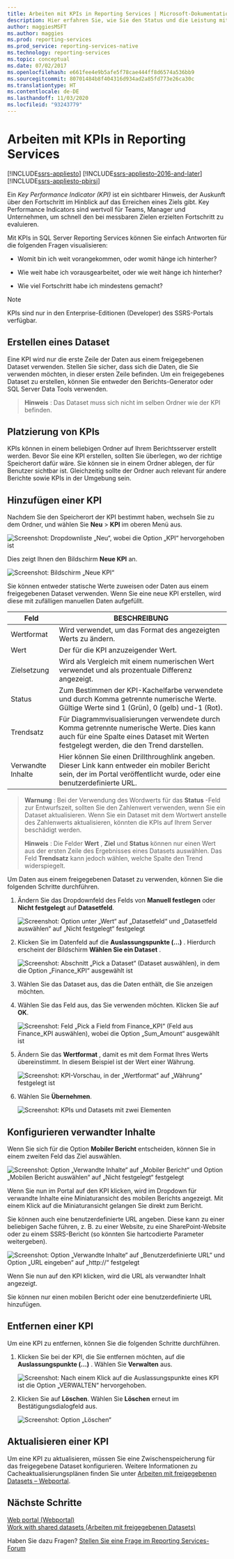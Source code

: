 ```yaml
---
title: Arbeiten mit KPIs in Reporting Services | Microsoft-Dokumentation
description: Hier erfahren Sie, wie Sie den Status und die Leistung mithilfe von KPIs in SQL Server Reporting Services ganz einfach messen können.
author: maggiesMSFT
ms.author: maggies
ms.prod: reporting-services
ms.prod_service: reporting-services-native
ms.technology: reporting-services
ms.topic: conceptual
ms.date: 07/02/2017
ms.openlocfilehash: e661fee4e9b5afe5f78cae444ff8d6574a536bb9
ms.sourcegitcommit: 80701484b8f404316d934ad2a85fd773e26ca30c
ms.translationtype: HT
ms.contentlocale: de-DE
ms.lasthandoff: 11/03/2020
ms.locfileid: "93243779"
---
```

# <a name="working-with-kpis-in-reporting-services"></a>Arbeiten mit KPIs in Reporting Services

[!INCLUDE[ssrs-appliesto](../includes/ssrs-appliesto.md)] [!INCLUDE[ssrs-appliesto-2016-and-later](../includes/ssrs-appliesto-2016-and-later.md)] [!INCLUDE[ssrs-appliesto-pbirsi](../includes/ssrs-appliesto-pbirs.md)]

Ein *Key Performance Indicator (KPI)* ist ein sichtbarer Hinweis, der Auskunft über den Fortschritt im Hinblick auf das Erreichen eines Ziels gibt.  Key Performance Indicators sind wertvoll für Teams, Manager und Unternehmen, um schnell den bei messbaren Zielen erzielten Fortschritt zu evaluieren.
  
Mit KPIs in SQL Server Reporting Services können Sie einfach Antworten für die folgenden Fragen visualisieren:  
  
- Womit bin ich weit vorangekommen, oder womit hänge ich hinterher?  
  
- Wie weit habe ich vorausgearbeitet, oder wie weit hänge ich hinterher?  
  
- Wie viel Fortschritt habe ich mindestens gemacht?  

> [!NOTE]
> KPIs sind nur in den Enterprise-Editionen (Developer) des SSRS-Portals verfügbar.

## <a name="creating-a-dataset"></a>Erstellen eines Dataset

Eine KPI wird nur die erste Zeile der Daten aus einem freigegebenen Dataset verwenden. Stellen Sie sicher, dass sich die Daten, die Sie verwenden möchten, in dieser ersten Zeile befinden. Um ein freigegebenes Dataset zu erstellen, können Sie entweder den Berichts-Generator oder SQL Server Data Tools verwenden.  
  
> **Hinweis** : Das Dataset muss sich nicht im selben Ordner wie der KPI befinden.  
  
## <a name="placement-of-kpis"></a>Platzierung von KPIs  
  
KPIs können in einem beliebigen Ordner auf Ihrem Berichtsserver erstellt werden.  Bevor Sie eine KPI erstellen, sollten Sie überlegen, wo der richtige Speicherort dafür wäre. Sie können sie in einem Ordner ablegen, der für Benutzer sichtbar ist. Gleichzeitig sollte der Ordner auch relevant für andere Berichte sowie KPIs in der Umgebung sein.  
## <a name="adding-a-kpi"></a>Hinzufügen einer KPI
  
Nachdem Sie den Speicherort der KPI bestimmt haben, wechseln Sie zu dem Ordner, und wählen Sie **Neu** > **KPI** im oberen Menü aus.  
  
![Screenshot: Dropdownliste „Neu“, wobei die Option „KPI“ hervorgehoben ist](../reporting-services/media/rscreatekpi1.png)  
  
Dies zeigt Ihnen den Bildschirm **Neue KPI** an.  
  
![Screenshot: Bildschirm „Neue KPI“](../reporting-services/media/rscreatekpi2.png)  
  
Sie können entweder statische Werte zuweisen oder Daten aus einem freigegebenen Dataset verwenden. Wenn Sie eine neue KPI erstellen, wird diese mit zufälligen manuellen Daten aufgefüllt.  
  
| Feld | BESCHREIBUNG |
|-----------------|--------------------------------------------------------------------------------------------------------------------------------------------------|
| Wertformat | Wird verwendet, um das Format des angezeigten Werts zu ändern. |
| Wert | Der für die KPI anzuzeigender Wert. |
| Zielsetzung | Wird als Vergleich mit einem numerischen Wert verwendet und als prozentuale Differenz angezeigt. |
| Status | Zum Bestimmen der KPI-Kachelfarbe verwendete und durch Komma getrennte numerische Werte. Gültige Werte sind 1 (Grün), 0 (gelb) und-1 (Rot). |
| Trendsatz | Für Diagrammvisualisierungen verwendete durch Komma getrennte numerische Werte. Dies kann auch für eine Spalte eines Dataset mit Werten festgelegt werden, die den Trend darstellen. |
| Verwandte Inhalte | Hier können Sie einen Drillthroughlink angeben. Dieser Link kann entweder ein mobiler Bericht sein, der im Portal veröffentlicht wurde, oder eine benutzerdefinierte URL. |
  
> **Warnung** : Bei der Verwendung des Wordwerts für das **Status** -Feld zur Entwurfszeit, sollten Sie den Zahlenwert verwenden, wenn Sie ein Dataset aktualisieren. Wenn Sie ein Dataset mit dem Wortwert anstelle des Zahlenwerts aktualisieren, könnten die KPIs auf Ihrem Server beschädigt werden.  
>
> **Hinweis** : Die Felder **Wert** , **Ziel** und **Status** können nur einen Wert aus der ersten Zeile des Ergebnisses eines Datasets auswählen. Das Feld **Trendsatz** kann jedoch wählen, welche Spalte den Trend widerspiegelt.  
  
Um Daten aus einem freigegebenen Dataset zu verwenden, können Sie die folgenden Schritte durchführen.
  
1. Ändern Sie das Dropdownfeld des Felds von **Manuell festlegen** oder **Nicht festgelegt** auf **Datasetfeld**.  
  
    ![Screenshot: Option unter „Wert“ auf „Datasetfeld“ und „Datasetfeld auswählen“ auf „Nicht festgelegt“ festgelegt](../reporting-services/media/rscreatekpi3.png)  
  
2. Klicken Sie im Datenfeld auf die **Auslassungspunkte (…)** . Hierdurch erscheint der Bildschirm **Wählen Sie ein Dataset** .  
  
    ![Screenshot: Abschnitt „Pick a Dataset“ (Dataset auswählen), in dem die Option „Finance_KPI“ ausgewählt ist](../reporting-services/media/rscreatekpi4.png)  
  
3. Wählen Sie das Dataset aus, das die Daten enthält, die Sie anzeigen möchten.  
  
4. Wählen Sie das Feld aus, das Sie verwenden möchten. Klicken Sie auf **OK**.  
  
    ![Screenshot: Feld „Pick a Field from Finance_KPI“ (Feld aus Finance_KPI auswählen), wobei die Option „Sum_Amount“ ausgewählt ist](../reporting-services/media/rscreatekpi5.png)  
  
5. Ändern Sie das **Wertformat** , damit es mit dem Format Ihres Werts übereinstimmt. In diesem Beispiel ist der Wert einer Währung.  
  
    ![Screenshot: KPI-Vorschau, in der „Wertformat“ auf „Währung“ festgelegt ist](../reporting-services/media/rscreatekpi6.png)  
  
6. Wählen Sie **Übernehmen**.  
  
    ![Screenshot: KPIs und Datasets mit zwei Elementen](../reporting-services/media/rscreatekpi7.png)

## <a name="configuring-related-content"></a>Konfigurieren verwandter Inhalte

Wenn Sie sich für die Option **Mobiler Bericht** entscheiden, können Sie in einem zweiten Feld das Ziel auswählen.

   ![Screenshot: Option „Verwandte Inhalte“ auf „Mobiler Bericht“ und Option „Mobilen Bericht auswählen“ auf „Nicht festgelegt“ festgelegt](media/rscreatekpi-related-content-mobile-report.png)

Wenn Sie nun im Portal auf den KPI klicken, wird im Dropdown für verwandte Inhalte eine Miniaturansicht des mobilen Berichts angezeigt. Mit einem Klick auf die Miniaturansicht gelangen Sie direkt zum Bericht.

Sie können auch eine benutzerdefinierte URL angeben. Diese kann zu einer beliebigen Sache führen, z. B. zu einer Website, zu eine SharePoint-Website oder zu einem SSRS-Bericht (so könnten Sie hartcodierte Parameter weitergeben).

![Screenshot: Option „Verwandte Inhalte“ auf „Benutzerdefinierte URL“ und Option „URL eingeben“ auf „http://“ festgelegt](media/rscreatekpi-related-content-custom-url.png)

Wenn Sie nun auf den KPI klicken, wird die URL als verwandter Inhalt angezeigt.

Sie können nur einen mobilen Bericht oder eine benutzerdefinierte URL hinzufügen.
  
## <a name="removing-a-kpi"></a>Entfernen einer KPI  
  
Um eine KPI zu entfernen, können Sie die folgenden Schritte durchführen.
  
1. Klicken Sie bei der KPI, die Sie entfernen möchten, auf die **Auslassungspunkte (…)** . Wählen Sie **Verwalten** aus.  
  
    ![Screenshot: Nach einem Klick auf die Auslassungspunkte eines KPI ist die Option „VERWALTEN“ hervorgehoben.](../reporting-services/media/rsremovekpi1.png)  
  
2. Klicken Sie auf **Löschen**. Wählen Sie **Löschen** erneut im Bestätigungsdialogfeld aus.  
  
    ![Screenshot: Option „Löschen“](../reporting-services/media/rsremovekpi2.png)  
  
## <a name="refreshing-a-kpi"></a>Aktualisieren einer KPI  
  
Um eine KPI zu aktualisieren, müssen Sie eine Zwischenspeicherung für das freigegebene Dataset konfigurieren. Weitere Informationen zu Cacheaktualisierungsplänen finden Sie unter [Arbeiten mit freigegebenen Datasets – Webportal](../reporting-services/work-with-shared-datasets-web-portal.md).  
  
## <a name="next-steps"></a>Nächste Schritte
  
[Web portal (Webportal)](../reporting-services/web-portal-ssrs-native-mode.md)  
[Work with shared datasets (Arbeiten mit freigegebenen Datasets)](../reporting-services/work-with-shared-datasets-web-portal.md)

Haben Sie dazu Fragen? [Stellen Sie eine Frage im Reporting Services-Forum](https://go.microsoft.com/fwlink/?LinkId=620231)
